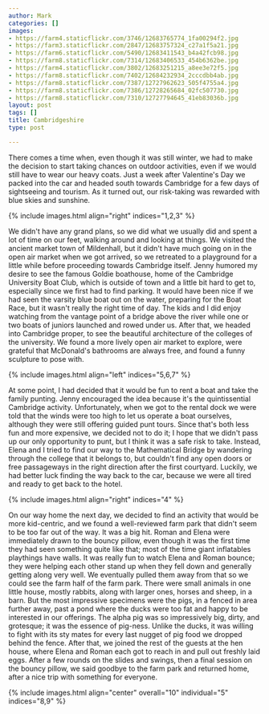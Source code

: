 ```yaml
---
author: Mark
categories: []
images:
- https://farm4.staticflickr.com/3746/12683765774_1fa00294f2.jpg
- https://farm3.staticflickr.com/2847/12683757324_c27a1f5a21.jpg
- https://farm6.staticflickr.com/5490/12683411543_b4a42fcb98.jpg
- https://farm8.staticflickr.com/7314/12683406533_454b6362be.jpg
- https://farm4.staticflickr.com/3802/12683251215_a8ee3e72f5.jpg
- https://farm8.staticflickr.com/7402/12684232934_2cccdbb4ab.jpg
- https://farm8.staticflickr.com/7387/12727962623_505f4755a4.jpg
- https://farm8.staticflickr.com/7386/12728265684_02fc507730.jpg
- https://farm8.staticflickr.com/7310/12727794645_41eb83036b.jpg
layout: post
tags: []
title: Cambridgeshire
type: post

---
```


There comes a time when, even though it was still winter, we had to make the decision to start taking chances on outdoor activities, even if we would still have to wear our heavy coats.  Just a week after Valentine's Day we packed into the car and headed south towards Cambridge for a few days of sightseeing and tourism.  As it turned out, our risk-taking was rewarded with blue skies and sunshine.

{% include images.html align="right" indices="1,2,3" %}

We didn't have any grand plans, so we did what we usually did and spent a lot of time on our feet, walking around and looking at things.  We visited the ancient market town of Mildenhall, but it didn't have much going on in the open air market when we got arrived, so we retreated to a playground for a little while before proceeding towards Cambridge itself.  Jenny humored my desire to see the famous Goldie boathouse, home of the Cambridge University Boat Club, which is outside of town and a little bit hard to get to, especially since we first had to find parking.  It would have been nice if we had seen the varsity blue boat out on the water, preparing for the Boat Race, but it wasn't really the right time of day.  The kids and I did enjoy watching from the vantage point of a bridge above the river while one or two boats of juniors launched and rowed under us.  After that, we headed into Cambridge proper, to see the beautiful architecture of the colleges of the university.  We found a more lively open air market to explore, were grateful that McDonald's bathrooms are always free, and found a funny sculpture to pose with.  

{% include images.html align="left" indices="5,6,7" %}

At some point, I had decided that it would be fun to rent a boat and take the family punting.  Jenny encouraged the idea because it's the quintissential Cambridge activity.  Unfortunately, when we got to the rental dock we were told that the winds were too high to let us operate a boat ourselves, although they were still offering guided punt tours.  Since that's both less fun and more expensive, we decided not to do it; I hope that we didn't pass up our only opportunity to punt, but I think it was a safe risk to take.  Instead, Elena and I tried to find our way to the Mathematical Bridge by wandering through the college that it belongs to, but couldn't find any open doors or free passageways in the right direction after the first courtyard.  Luckily, we had better luck finding the way back to the car, because we were all tired and ready to get back to the hotel.

{% include images.html align="right" indices="4" %}

On our way home the next day, we decided to find an activity that would be more kid-centric, and we found a well-reviewed farm park that didn't seem to be too far out of the way.  It was a big hit.  Roman and Elena were immediately drawn to the bouncy pillow, even though it was the first time they had seen something quite like that; most of the time giant inflatables playthings have walls.  It was really fun to watch Elena and Roman bounce; they were  helping each other stand up when they fell down and generally getting along very well.  We eventually pulled them away from that so we could see the farm half of the farm park.  There were small animals in one little house, mostly rabbits, along with larger ones, horses and sheep, in a barn.  But the most impressive specimens were the pigs, in a fenced in area further away, past a pond where the ducks were too fat and happy to be interested in our offerings.  The alpha pig was so impressively big, dirty, and grotesque; it was the essence of pig-ness.  Unlike the ducks, it was willing to fight with its sty mates for every last nugget of pig food we dropped behind the fence.  After that, we joined the rest of the guests at the hen house, where Elena and Roman each got to reach in and pull out freshly laid eggs.  After a few rounds on the slides and swings, then a final session on the bouncy pillow, we said goodbye to the farm park and returned home, after a nice trip with something for everyone.

{% include images.html align="center" overall="10" individual="5" indices="8,9" %}
